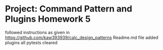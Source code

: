 # Project: Command Pattern and Plugins Homework 5

followed instructions as given in https://github.com/kaw393939/calc_design_patterns Readme.md file
added plugins
all pytests cleared 
